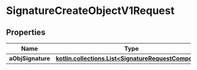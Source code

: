 
# SignatureCreateObjectV1Request

## Properties
Name | Type | Description | Notes
------------ | ------------- | ------------- | -------------
**aObjSignature** | [**kotlin.collections.List&lt;SignatureRequestCompound&gt;**](SignatureRequestCompound.md) |  | 



